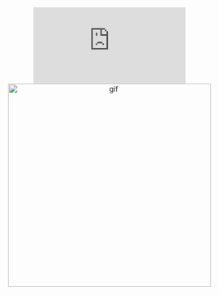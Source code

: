 <p align="center">
  <iframe src="https://tryhackme.com/api/v2/badges/public-profile?userPublicId=2686672" style='border:none;'></iframe>

  <img alt="gif" width="400" src="https://media1.giphy.com/media/qgQUggAC3Pfv687qPC/200.webp?cid=ecf05e47ehtw56c2trzu2rfw8dtw2bmd25q06zj4lqx4os9g&rid=200.webp&ct=g">
  
</p>
